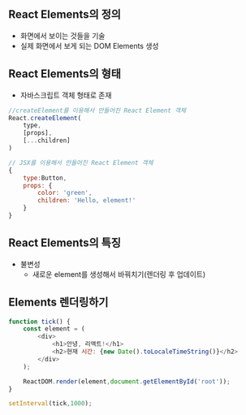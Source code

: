 ## React Elements의 정의

- 화면에서 보이는 것들을 기술
- 실제 화면에서 보게 되는 DOM Elements 생성

## React Elements의 형태

- 자바스크립트 객체 형태로 존재

```JavaScript
//createElement를 이용해서 만들어진 React Element 객체
React.createElement(
    type,
    [props],
    [...children]
)

```

````JavaScript
// JSX를 이용해서 만들어진 React Element 객체
{
    type:Button,
    props: {
        color: 'green',
        children: 'Hello, element!'
    }
}
````

## React Elements의 특징

- 불변성
  - 새로운 element를 생성해서 바꿔치기(렌더링 후 업데이트)

## Elements 렌더링하기

```JavaScript
function tick() {
    const element = (
        <div>
            <h1>안녕, 리액트!</h1>
            <h2>현재 시간: {new Date().toLocaleTimeString()}</h2>
        </div>
    );

    ReactDOM.render(element,document.getElementById('root'));
}

setInterval(tick,1000);
```
